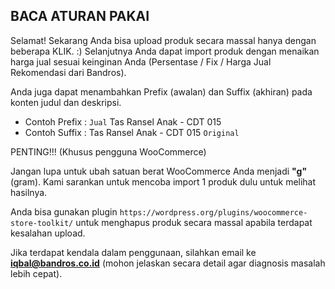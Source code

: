 ## BACA ATURAN PAKAI ##

Selamat! Sekarang Anda bisa upload produk secara massal hanya dengan beberapa KLIK. :)
Selanjutnya Anda dapat import produk dengan menaikan harga jual sesuai keinginan Anda (Persentase / Fix / Harga Jual Rekomendasi dari Bandros).

Anda juga dapat menambahkan Prefix (awalan) dan Suffix (akhiran) pada konten judul dan deskripsi.

- Contoh Prefix : `Jual` Tas Ransel Anak - CDT 015
- Contoh Suffix : Tas Ransel Anak - CDT 015 `Original`

PENTING!!! (Khusus pengguna WooCommerce)

Jangan lupa untuk ubah satuan berat WooCommerce Anda menjadi **"g"** (gram).
Kami sarankan untuk mencoba import 1 produk dulu untuk melihat hasilnya. 

Anda bisa gunakan plugin `https://wordpress.org/plugins/woocommerce-store-toolkit/` untuk menghapus produk secara massal apabila terdapat kesalahan upload.

Jika terdapat kendala dalam penggunaan, silahkan email ke **iqbal@bandros.co.id** (mohon jelaskan secara detail agar diagnosis masalah lebih cepat).